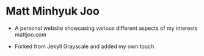 # Matt Minhyuk Joo

- A personal website showcasing various different aspects of my interests
mattjoo.com

- Forked from Jekyll Grayscale and added my own touch
